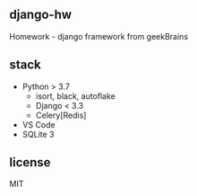 ## django-hw

Homework -  django framework from geekBrains

## stack

- Python > 3.7
  - isort, black, autoflake
  - Django < 3.3
  - Celery[Redis]
- VS Code
- SQLite 3

## license

MIT
